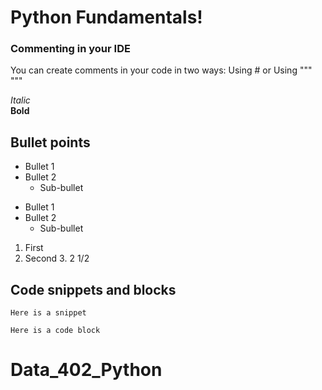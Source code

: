 # Python Fundamentals!

### Commenting in your IDE
You can create comments in your code 
in two ways:
Using #
or 
Using """ """

*Italic*<br>
**Bold**<br>
## Bullet points
- Bullet 1
- Bullet 2
  - Sub-bullet

* Bullet 1
* Bullet 2
  * Sub-bullet

1. First
2. Second
   3. 2 1/2

## Code snippets and blocks

`Here is a snippet`

```
Here is a code block
```

# Data_402_Python
